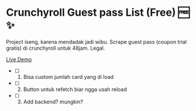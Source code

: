 # Crunchyroll Guest pass List (Free) 🆓 ✨
Project iseng, karena mendadak jadi wibu. Scrape guest pass (coupon trial gratis) di crunchyroll untuk 48jam. Legal.

[Live Demo](https://afdallah.github.io/Crunchyroll-guest-pass/dist/)


 *  [ ] 1. Bisa custom jumlah card yang di load
 *  [ ] 2. Button untuk refetch biar ngga usah reload
 *  [ ] 3. Add backend? mungkin?
